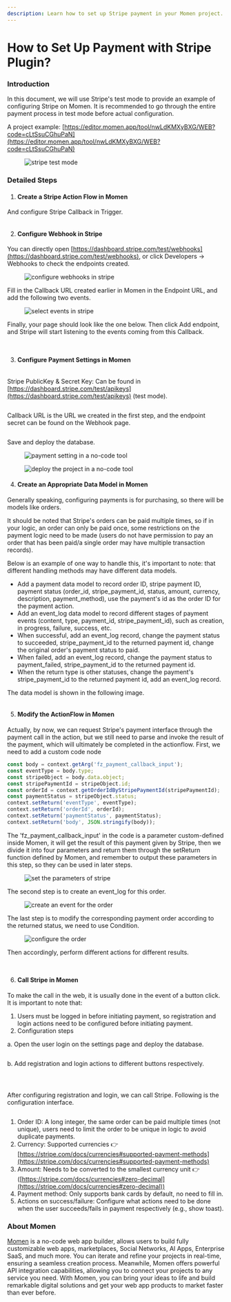 ```yaml
---
description: Learn how to set up Stripe payment in your Momen project.
---
```


# How to Set Up Payment with Stripe Plugin?

### Introduction

In this document, we will use Stripe's test mode to provide an example of configuring Stripe on Momen. It is recommended to go through the entire payment process in test mode before actual configuration.

A project example: [https://editor.momen.app/tool/nwLdKMXyBXG/WEB?code=cLtSsuCGhuPaN](https://editor.momen.app/tool/nwLdKMXyBXG/WEB?code=cLtSsuCGhuPaN)

<figure><img src="../.gitbook/assets/1 (31).png" alt="stripe test mode"><figcaption></figcaption></figure>

### Detailed Steps

1. #### Create a Stripe Action Flow in Momen

And configure Stripe Callback in Trigger.

<figure><img src="../.gitbook/assets/2.gif" alt=""><figcaption></figcaption></figure>

2. #### Configure Webhook in Stripe

You can directly open [https://dashboard.stripe.com/test/webhooks](https://dashboard.stripe.com/test/webhooks), or click Developers -> Webhooks to check the endpoints created.

<figure><img src="../.gitbook/assets/3 (19).png" alt="configure webhooks in stripe"><figcaption></figcaption></figure>

Fill in the Callback URL created earlier in Momen in the Endpoint URL, and add the following two events.

<figure><img src="../.gitbook/assets/4 (17).png" alt="select events in stripe"><figcaption></figcaption></figure>

Finally, your page should look like the one below. Then click Add endpoint, and Stripe will start listening to the events coming from this Callback.

<figure><img src="../.gitbook/assets/5 (12).png" alt=""><figcaption></figcaption></figure>

<figure><img src="../.gitbook/assets/6 (11).png" alt=""><figcaption></figcaption></figure>

3. #### Configure Payment Settings in Momen

<figure><img src="../.gitbook/assets/7 (7).png" alt=""><figcaption></figcaption></figure>

Stripe PublicKey & Secret Key: Can be found in [https://dashboard.stripe.com/test/apikeys](https://dashboard.stripe.com/test/apikeys) (test mode).

<figure><img src="../.gitbook/assets/8 (5).png" alt=""><figcaption></figcaption></figure>

Callback URL is the URL we created in the first step, and the endpoint secret can be found on the Webhook page.

<figure><img src="../.gitbook/assets/9 (4).png" alt=""><figcaption></figcaption></figure>

Save and deploy the database.

<figure><img src="../.gitbook/assets/10 (3).png" alt="payment setting in a no-code tool"><figcaption></figcaption></figure>

<figure><img src="../.gitbook/assets/11 (2).png" alt="deploy the project in a no-code tool"><figcaption></figcaption></figure>

4. #### Create an Appropriate Data Model in Momen

Generally speaking, configuring payments is for purchasing, so there will be models like orders.

It should be noted that Stripe's orders can be paid multiple times, so if in your logic, an order can only be paid once, some restrictions on the payment logic need to be made (users do not have permission to pay an order that has been paid/a single order may have multiple transaction records).

Below is an example of one way to handle this, it's important to note: that different handling methods may have different data models.

* Add a payment data model to record order ID, stripe payment ID, payment status (order\_id, stripe\_payment\_id, status, amount, currency, description, payment\_method), use the payment's id as the order ID for the payment action.
* Add an event\_log data model to record different stages of payment events (content, type, payment\_id, stripe\_payment\_id), such as creation, in progress, failure, success, etc.
* When successful, add an event\_log record, change the payment status to succeeded, stripe\_payment\_id to the returned payment id, change the original order's payment status to paid.
* When failed, add an event\_log record, change the payment status to payment\_failed, stripe\_payment\_id to the returned payment id.
* When the return type is other statuses, change the payment's stripe\_payment\_id to the returned payment id, add an event\_log record.

The data model is shown in the following image.

<figure><img src="../.gitbook/assets/12 (2).png" alt=""><figcaption></figcaption></figure>

5. #### Modify the ActionFlow in Momen

Actually, by now, we can request Stripe's payment interface through the payment call in the action, but we still need to parse and invoke the result of the payment, which will ultimately be completed in the actionflow. First, we need to add a custom code node

```javascript
const body = context.getArg('fz_payment_callback_input');
const eventType = body.type;
const stripeObject = body.data.object;
const stripePaymentId = stripeObject.id;
const orderId = context.getOrderIdByStripePaymentId(stripePaymentId);
const paymentStatus = stripeObject.status;
context.setReturn('eventType', eventType);
context.setReturn('orderId', orderId);
context.setReturn('paymentStatus', paymentStatus);
context.setReturn('body', JSON.stringify(body));
```

The 'fz\_payment\_callback\_input' in the code is a parameter custom-defined inside Momen, it will get the result of this payment given by Stripe, then we divide it into four parameters and return them through the setReturn function defined by Momen, and remember to output these parameters in this step, so they can be used in later steps.

<figure><img src="../.gitbook/assets/13 (1).png" alt="set the parameters of stripe"><figcaption></figcaption></figure>

The second step is to create an event\_log for this order.

<figure><img src="../.gitbook/assets/14.png" alt="create an event for the order"><figcaption></figcaption></figure>

The last step is to modify the corresponding payment order according to the returned status, we need to use Condition.

<figure><img src="../.gitbook/assets/15.png" alt="configure the order"><figcaption></figcaption></figure>

Then accordingly, perform different actions for different results.

<figure><img src="../.gitbook/assets/16.png" alt=""><figcaption></figcaption></figure>

<figure><img src="../.gitbook/assets/17.png" alt=""><figcaption></figcaption></figure>

6. #### Call Stripe in Momen

To make the call in the web, it is usually done in the event of a button click. It is important to note that:

1. Users must be logged in before initiating payment, so registration and login actions need to be configured before initiating payment.
2. Configuration steps

a. Open the user login on the settings page and deploy the database.

<figure><img src="../.gitbook/assets/18.png" alt=""><figcaption></figcaption></figure>

b. Add registration and login actions to different buttons respectively.

<div>

<figure><img src="../.gitbook/assets/19.png" alt=""><figcaption></figcaption></figure>

<figure><img src="../.gitbook/assets/20.png" alt=""><figcaption></figcaption></figure>

<figure><img src="../.gitbook/assets/21.png" alt=""><figcaption></figcaption></figure>

</div>

After configuring registration and login, we can call Stripe. Following is the configuration interface.

<figure><img src="../.gitbook/assets/23.png" alt=""><figcaption></figcaption></figure>

1. Order ID: A long integer, the same order can be paid multiple times (not unique), users need to limit the order to be unique in logic to avoid duplicate payments.
2. Currency: Supported currencies 👉[https://stripe.com/docs/currencies#supported-payment-methods](https://stripe.com/docs/currencies#supported-payment-methods)
3. Amount: Needs to be converted to the smallest currency unit 👉([https://stripe.com/docs/currencies#zero-decimal](https://stripe.com/docs/currencies#zero-decimal))
4. Payment method: Only supports bank cards by default, no need to fill in.
5. Actions on success/failure: Configure what actions need to be done when the user succeeds/fails in payment respectively (e.g., show toast).

### About Momen

[Momen](https://momen.app/?channel=blog-about) is a no-code web app builder, allows users to build fully customizable web apps, marketplaces, Social Networks, AI Apps, Enterprise SaaS, and much more. You can iterate and refine your projects in real-time, ensuring a seamless creation process. Meanwhile, Momen offers powerful API integration capabilities, allowing you to connect your projects to any service you need. With Momen, you can bring your ideas to life and build remarkable digital solutions and get your web app products to market faster than ever before.
